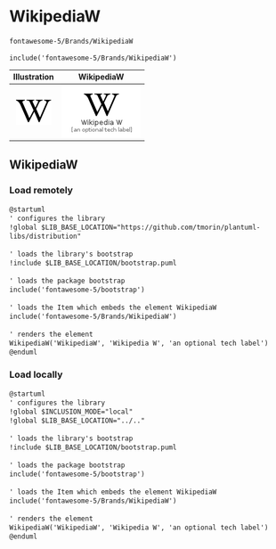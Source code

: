 # WikipediaW


```text
fontawesome-5/Brands/WikipediaW
```

```text
include('fontawesome-5/Brands/WikipediaW')
```



| Illustration | WikipediaW |
| :---: | :---: |
| ![illustration for Illustration](../../fontawesome-5/Brands/WikipediaW.png) | ![illustration for WikipediaW](../../fontawesome-5/Brands/WikipediaW.Local.png) |




## WikipediaW

### Load remotely
```plantuml
@startuml
' configures the library
!global $LIB_BASE_LOCATION="https://github.com/tmorin/plantuml-libs/distribution"

' loads the library's bootstrap
!include $LIB_BASE_LOCATION/bootstrap.puml

' loads the package bootstrap
include('fontawesome-5/bootstrap')

' loads the Item which embeds the element WikipediaW
include('fontawesome-5/Brands/WikipediaW')

' renders the element
WikipediaW('WikipediaW', 'Wikipedia W', 'an optional tech label')
@enduml
```

### Load locally
```plantuml
@startuml
' configures the library
!global $INCLUSION_MODE="local"
!global $LIB_BASE_LOCATION="../.."

' loads the library's bootstrap
!include $LIB_BASE_LOCATION/bootstrap.puml

' loads the package bootstrap
include('fontawesome-5/bootstrap')

' loads the Item which embeds the element WikipediaW
include('fontawesome-5/Brands/WikipediaW')

' renders the element
WikipediaW('WikipediaW', 'Wikipedia W', 'an optional tech label')
@enduml
```

